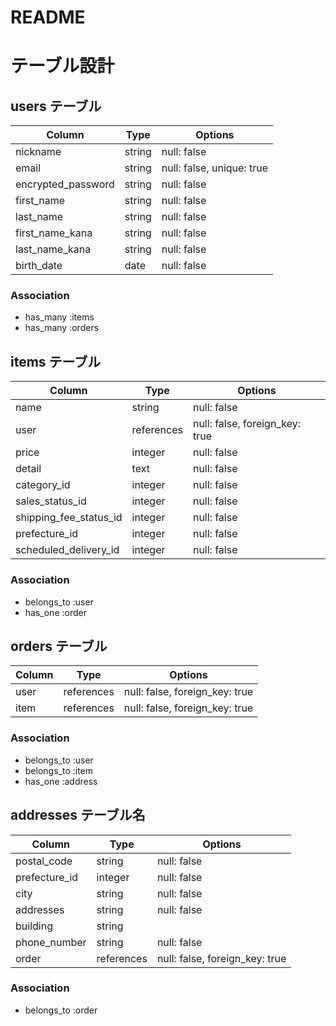 # README
# テーブル設計

## users テーブル

| Column                | Type    | Options                   |
| --------------------- | ------- | ------------------------- |
| nickname              | string  | null: false               |
| email                 | string  | null: false, unique: true |
| encrypted_password    | string  | null: false               |
| first_name            | string  | null: false               |
| last_name             | string  | null: false               |
| first_name_kana       | string  | null: false               |
| last_name_kana        | string  | null: false               |
| birth_date            | date    | null: false               |

### Association

- has_many :items
- has_many :orders

## items テーブル

| Column                       | Type       | Options                        |
| ---------------------------- | ---------- | ------------------------------ |
| name                         | string     | null: false                    |
| user                         | references | null: false, foreign_key: true |
| price                        | integer    | null: false                    |
| detail                       | text       | null: false                    |
| category_id                  | integer    | null: false                    |
| sales_status_id              | integer    | null: false                    |
| shipping_fee_status_id       | integer    | null: false                    |
| prefecture_id                | integer    | null: false                    |
| scheduled_delivery_id        | integer    | null: false                    |

### Association

- belongs_to :user
- has_one    :order


## orders テーブル

| Column    | Type       | Options                        |
| --------- | ---------- | ------------------------------ |
| user      | references | null: false, foreign_key: true |
| item      | references | null: false, foreign_key: true |


### Association

- belongs_to :user
- belongs_to :item
- has_one    :address

## addresses テーブル名

| Column             | Type       | Options                        |
| ------------------ | ---------- | ------------------------------ |
| postal_code        | string     | null: false                    |
| prefecture_id      | integer    | null: false                    |
| city               | string     | null: false                    |
| addresses          | string     | null: false                    |
| building           | string     |                                |
| phone_number       | string     | null: false                    |
| order              | references | null: false, foreign_key: true |


### Association
- belongs_to :order



